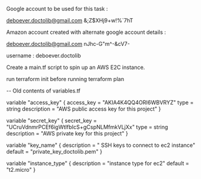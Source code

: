 Google account to be used for this task : 

deboever.doctolib@gmail.com
&;Z$XHj9+w!%`7hT

Amazon account created with alternate google account details : 

deboever.doctolib@gmail.com
nJhc-G"m^-&cV7-

username : deboever.doctolib


Create a main.tf script to spin up an AWS E2C instance. 

run terraform init before running terraform plan

-- Old contents of variables.tf

variable "access_key" {
    access_key = "AKIA4K4QQ4ORI6WBVRYZ"
    type = string
    description = "AWS public access key for this project"
}

variable "secret_key" {
    secret_key = "UCruVdnmrPCEf6igWtlfbIcS+gCspNLMfmkVLjXx"
    type = string
    description = "AWS private key for this project"
}

variable "key_name" {
  description = " SSH keys to connect to ec2 instance"
  default     =  "private_key_doctolib.pem"
}

variable "instance_type" {
  description = "instance type for ec2"
  default     =  "t2.micro"
}
